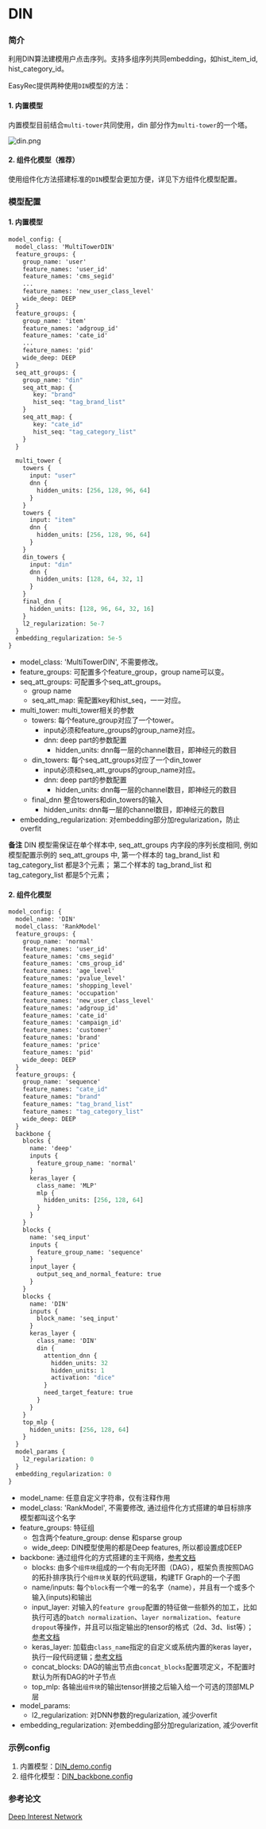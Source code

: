 # DIN

### 简介

利用DIN算法建模用户点击序列。支持多组序列共同embedding，如hist_item_id, hist_category_id。

EasyRec提供两种使用`DIN`模型的方法：

#### 1. 内置模型

内置模型目前结合`multi-tower`共同使用，din 部分作为`multi-tower`的一个塔。

![din.png](../../images/models/din.png)

#### 2. 组件化模型（推荐）

使用组件化方法搭建标准的`DIN`模型会更加方便，详见下方组件化模型配置。

### 模型配置

#### 1. 内置模型

```protobuf
model_config: {
  model_class: 'MultiTowerDIN'
  feature_groups: {
    group_name: 'user'
    feature_names: 'user_id'
    feature_names: 'cms_segid'
    ...
    feature_names: 'new_user_class_level'
    wide_deep: DEEP
  }
  feature_groups: {
    group_name: 'item'
    feature_names: 'adgroup_id'
    feature_names: 'cate_id'
    ...
    feature_names: 'pid'
    wide_deep: DEEP
  }
  seq_att_groups: {
    group_name: "din"
    seq_att_map: {
       key: "brand"
       hist_seq: "tag_brand_list"
    }
    seq_att_map: {
       key: "cate_id"
       hist_seq: "tag_category_list"
    }
  }

  multi_tower {
    towers {
      input: "user"
      dnn {
        hidden_units: [256, 128, 96, 64]
      }
    }
    towers {
      input: "item"
      dnn {
        hidden_units: [256, 128, 96, 64]
      }
    }
    din_towers {
      input: "din"
      dnn {
        hidden_units: [128, 64, 32, 1]
      }
    }
    final_dnn {
      hidden_units: [128, 96, 64, 32, 16]
    }
    l2_regularization: 5e-7
  }
  embedding_regularization: 5e-5
}

```

- model_class: 'MultiTowerDIN', 不需要修改。
- feature_groups: 可配置多个feature_group，group name可以变。
- seq_att_groups: 可配置多个seq_att_groups。
  - group name
  - seq_att_map: 需配置key和hist_seq，一一对应。
- multi_tower: multi_tower相关的参数
  - towers: 每个feature_group对应了一个tower。
    - input必须和feature_groups的group_name对应。
    - dnn: deep part的参数配置
      - hidden_units: dnn每一层的channel数目，即神经元的数目
  - din_towers: 每个seq_att_groups对应了一个din_tower
    - input必须和seq_att_groups的group_name对应。
    - dnn: deep part的参数配置
      - hidden_units: dnn每一层的channel数目，即神经元的数目
  - final_dnn 整合towers和din_towers的输入
    - hidden_units: dnn每一层的channel数目，即神经元的数目
- embedding_regularization: 对embedding部分加regularization，防止overfit

**备注**
DIN 模型需保证在单个样本中, seq_att_groups 内字段的序列长度相同,
例如模型配置示例的 seq_att_groups 中,
第一个样本的 tag_brand_list 和 tag_category_list 都是3个元素；
第二个样本的 tag_brand_list 和 tag_category_list 都是5个元素；

#### 2. 组件化模型

```protobuf
model_config: {
  model_name: 'DIN'
  model_class: 'RankModel'
  feature_groups: {
    group_name: 'normal'
    feature_names: 'user_id'
    feature_names: 'cms_segid'
    feature_names: 'cms_group_id'
    feature_names: 'age_level'
    feature_names: 'pvalue_level'
    feature_names: 'shopping_level'
    feature_names: 'occupation'
    feature_names: 'new_user_class_level'
    feature_names: 'adgroup_id'
    feature_names: 'cate_id'
    feature_names: 'campaign_id'
    feature_names: 'customer'
    feature_names: 'brand'
    feature_names: 'price'
    feature_names: 'pid'
    wide_deep: DEEP
  }
  feature_groups: {
    group_name: 'sequence'
    feature_names: "cate_id"
    feature_names: "brand"
    feature_names: "tag_brand_list"
    feature_names: "tag_category_list"
    wide_deep: DEEP
  }
  backbone {
    blocks {
      name: 'deep'
      inputs {
        feature_group_name: 'normal'
      }
      keras_layer {
        class_name: 'MLP'
        mlp {
          hidden_units: [256, 128, 64]
        }
      }
    }
    blocks {
      name: 'seq_input'
      inputs {
        feature_group_name: 'sequence'
      }
      input_layer {
        output_seq_and_normal_feature: true
      }
    }
    blocks {
      name: 'DIN'
      inputs {
        block_name: 'seq_input'
      }
      keras_layer {
        class_name: 'DIN'
        din {
          attention_dnn {
            hidden_units: 32
            hidden_units: 1
            activation: "dice"
          }
          need_target_feature: true
        }
      }
    }
    top_mlp {
      hidden_units: [256, 128, 64]
    }
  }
  model_params {
    l2_regularization: 0
  }
  embedding_regularization: 0
}
```

- model_name: 任意自定义字符串，仅有注释作用
- model_class: 'RankModel', 不需要修改, 通过组件化方式搭建的单目标排序模型都叫这个名字
- feature_groups: 特征组
  - 包含两个feature_group: dense 和sparse group
  - wide_deep: DIN模型使用的都是Deep features, 所以都设置成DEEP
- backbone: 通过组件化的方式搭建的主干网络，[参考文档](../component/backbone.md)
  - blocks: 由多个`组件块`组成的一个有向无环图（DAG），框架负责按照DAG的拓扑排序执行个`组件块`关联的代码逻辑，构建TF Graph的一个子图
  - name/inputs: 每个`block`有一个唯一的名字（name），并且有一个或多个输入(inputs)和输出
  - input_layer: 对输入的`feature group`配置的特征做一些额外的加工，比如执行可选的`batch normalization`、`layer normalization`、`feature dropout`等操作，并且可以指定输出的tensor的格式（2d、3d、list等）；[参考文档](../component/backbone.md#id15)
  - keras_layer: 加载由`class_name`指定的自定义或系统内置的keras layer，执行一段代码逻辑；[参考文档](../component/backbone.md#keraslayer)
  - concat_blocks: DAG的输出节点由`concat_blocks`配置项定义，不配置时默认为所有DAG的叶子节点
  - top_mlp: 各输出`组件块`的输出tensor拼接之后输入给一个可选的顶部MLP层
- model_params:
  - l2_regularization: 对DNN参数的regularization, 减少overfit
- embedding_regularization: 对embedding部分加regularization, 减少overfit

### 示例config

1. 内置模型：[DIN_demo.config](https://easyrec.oss-cn-beijing.aliyuncs.com/config/din.config)
1. 组件化模型：[DIN_backbone.config](https://github.com/alibaba/EasyRec/blob/master/samples/model_config/din_backbone_on_taobao.config)

### 参考论文

[Deep Interest Network](https://arxiv.org/abs/1706.06978)
